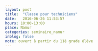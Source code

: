 ```yaml
---
layout: post
title:  "Classe pour techniciens"
date:   2016-06-26 11:53:57
hours: 10:00-13:00
place: Namur
categories: seminaire_namur
inblog: false
note: ouvert à partir du 11è grade élève
---
```

